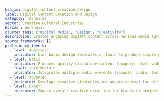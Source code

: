 ```yaml
---
ksa_id: digital_content_creation_design  
label: Digital Content Creation and Design  
category: Technical  
sector: Creative_Cultural_Industries  
horizon: perennial  
cluster_tags: ["Digital Media", "Design", "Creativity"]  
description: Creates engaging digital content across various media (graphics, video, text), combining creative design principles with technology to reach and resonate with audiences.  
source_frameworks: []  
proficiency_levels:  
  - level: Awareness  
    indicator: Uses basic design templates or tools to produce simple graphics or social media posts.  
  - level: Basic  
    indicator: Produces quality standalone content (imagery, short videos, or written posts) following style guidelines and branding.  
  - level: Intermediate  
    indicator: Integrates multiple media elements (visuals, audio, text) into cohesive content pieces or campaigns that engage the target audience.  
  - level: Advanced  
    indicator: Develops creative strategies and adapts content for different platforms/audiences, ensuring consistent messaging and high production value.  
  - level: Expert  
    indicator: Shapes overall creative direction for brands or projects, oversees large-scale multimedia campaigns, and mentors creative teams in innovation and design.  
---  
```

